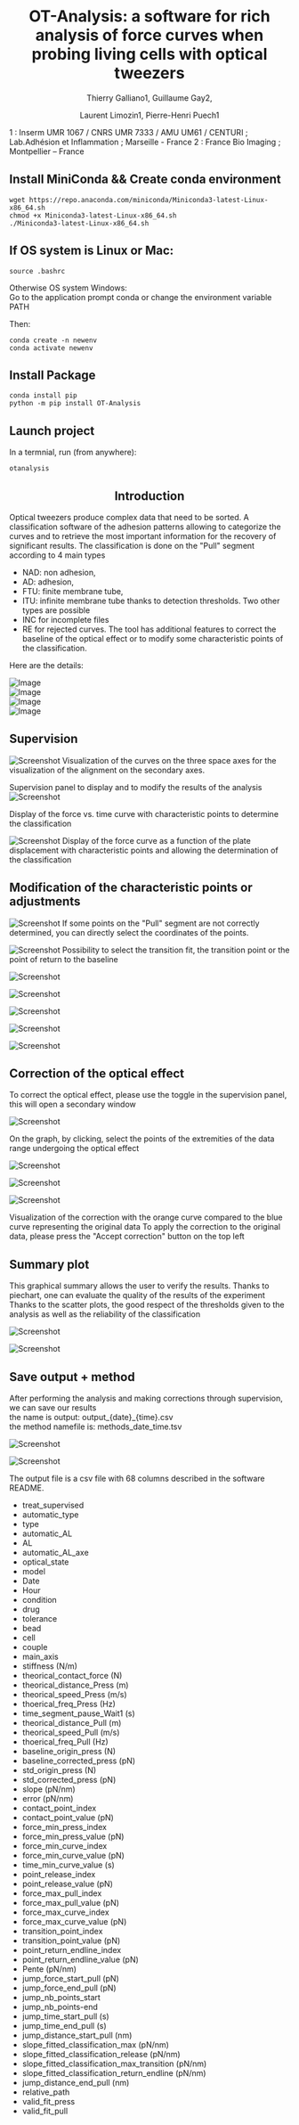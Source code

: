 # <center> OT-Analysis: a software for rich analysis of force curves when probing living cells with optical tweezers </center>

<center>Thierry Galliano1, Guillaume Gay2,

Laurent Limozin1, Pierre-Henri Puech1</center>

1 : Inserm UMR 1067 / CNRS UMR 7333 / AMU UM61 / CENTURI ; Lab.Adhésion et Inflammation ; Marseille - France
2 : France Bio Imaging ; Montpellier – France

## Install MiniConda && Create conda environment
```
wget https://repo.anaconda.com/miniconda/Miniconda3-latest-Linux-x86_64.sh
chmod +x Miniconda3-latest-Linux-x86_64.sh
./Miniconda3-latest-Linux-x86_64.sh
```

## If OS system is Linux or Mac:
```
source .bashrc
```
Otherwise OS system Windows:<br>
Go to the application prompt conda or change the environment variable PATH

Then:
```
conda create -n newenv
conda activate newenv
```
## Install Package
```
conda install pip 
python -m pip install OT-Analysis
```
## Launch project
In a termnial, run (from anywhere):
```
otanalysis
```
## <center>Introduction</center>

Optical tweezers produce complex data that need to be sorted.
A classification software of the adhesion patterns allowing to categorize the curves and to retrieve the most important information for the recovery of significant results. The classification is done on the "Pull" segment according to 4 main types 
- NAD: non adhesion, 
- AD: adhesion, 
- FTU: finite membrane tube, 
- ITU: infinite membrane tube
thanks to detection thresholds. Two other types are possible
- INC for incomplete files 
- RE for rejected curves. 
The tool has additional features to correct the baseline of the optical effect or to modify some characteristic points of the classification.

Here are the details:

![Image](./pictures/screen_select_folder.png)<br>
![Image](./pictures/screen_select_folder2.png)<br>
![Image](./pictures/screen_launch.png)<br>
![Image](./pictures/screen_options.png)<br>

## Supervision
![Screenshot](./pictures/6supervised.png)
Visualization of the curves on the three space axes for the visualization of the alignment on the secondary axes.

Supervision panel to display and to modify the results of the analysis
![Screenshot](./pictures/7courbe_time.png)

Display of the force vs. time curve with characteristic points to determine the classification

![Screenshot](./pictures/8courbe_distance.png)
Display of the force curve as a function of the plate displacement with characteristic points and allowing the determination of the classification

## Modification of the characteristic points or adjustments
![Screenshot](./pictures/9modif_characteristics_points.png)
If some points on the "Pull" segment are not correctly determined, you can directly select the coordinates of the points.

![Screenshot](./pictures/10pick_event.png)
Possibility to select the transition fit, the transition point or the point of return to the baseline

![Screenshot](./pictures/11avant_pick_event.png)


![Screenshot](./pictures/arrow.png)


![Screenshot](./pictures/12select_first_point.png)


![Screenshot](./pictures/arrow.png)


![Screenshot](./pictures/13fit_transition_modif.png)

## Correction of the optical effect

To correct the optical effect, please use the toggle in the supervision panel, this will open a secondary window

![Screenshot](./pictures/14correction1.png)

On the graph, by clicking, select the points of the extremities of the data range undergoing the optical effect

![Screenshot](./pictures/15correction2.png)



![Screenshot](./pictures/arrow.png)


![Screenshot](./pictures/16correction3.png)

<p>Visualization of the correction with the orange curve compared to the blue curve representing the original data
To apply the correction to the original data, please press the "Accept correction" button on the top left </p>

## Summary plot

This graphical summary allows the user to verify the results.
Thanks to piechart, one can evaluate the quality of the results of the experiment
Thanks to the scatter plots, the good respect of the thresholds given to the analysis as well as the reliability of the classification

![Screenshot](./pictures/17piechart.png)

![Screenshot](./pictures/18scatter_plot_corr.png)

## Save output + method

After performing the analysis and making corrections  through supervision, we can save our results <br>
the name is output: output_{date}_{time}.csv <br>
the method namefile is: methods_date_time.tsv <br>

![Screenshot](./pictures/19save.png)<br>

![Screenshot](./pictures/20modale_of_save.png)<br>

The output file is a csv file with 68 columns described in the software README.
* treat_supervised
* automatic_type
* type
* automatic_AL
* AL
* automatic_AL_axe
* optical_state
* model
* Date
* Hour
* condition
* drug
* tolerance
* bead
* cell
* couple
* main_axis
* stiffness (N/m)
* theorical_contact_force (N)
* theorical_distance_Press (m)
* theorical_speed_Press (m/s)
* thoerical_freq_Press (Hz)
* time_segment_pause_Wait1 (s)
* theorical_distance_Pull (m)
* theorical_speed_Pull (m/s)
* thoerical_freq_Pull (Hz)
* baseline_origin_press (N)
* baseline_corrected_press (pN)
* std_origin_press (N)
* std_corrected_press (pN)
* slope (pN/nm)
* error (pN/nm)
* contact_point_index
* contact_point_value (pN)
* force_min_press_index
* force_min_press_value (pN)
* force_min_curve_index
* force_min_curve_value (pN)
* time_min_curve_value (s)
* point_release_index
* point_release_value (pN)
* force_max_pull_index
* force_max_pull_value (pN)
* force_max_curve_index
* force_max_curve_value (pN)
* transition_point_index
* transition_point_value (pN)
* point_return_endline_index
* point_return_endline_value (pN)
* Pente (pN/nm)
* jump_force_start_pull (pN)
* jump_force_end_pull (pN)
* jump_nb_points_start
* jump_nb_points-end
* jump_time_start_pull (s)
* jump_time_end_pull (s)
* jump_distance_start_pull (nm)
* slope_fitted_classification_max (pN/nm)
* slope_fitted_classification_release (pN/nm)
* slope_fitted_classification_max_transition (pN/nm)
* slope_fitted_classification_return_endline (pN/nm)
* jump_distance_end_pull (nm)
* relative_path
* valid_fit_press
* valid_fit_pull




